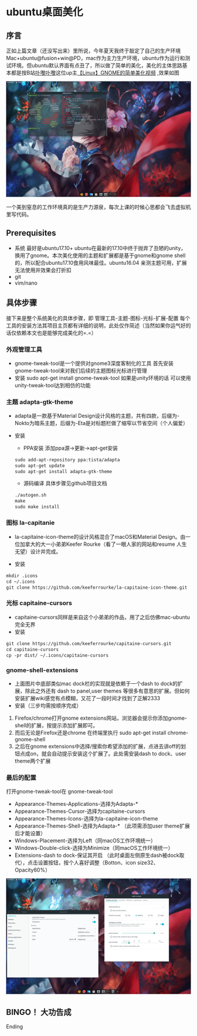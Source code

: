 # ubuntu桌面美化

## 序言

正如上篇文章（还没写出来）里所说，今年夏天我终于敲定了自己的生产环境 Mac+ubuntu@fusion+win@PD，mac作为主力生产环境，ubuntu作为运行和测试环境。但ubuntu默认界面有点丑了，所以做了简单的美化，美化的主体思路基本都是按B站[卟嚟卟嚟](https://space.bilibili.com/3030024?spm_id_from=333.338.viewbox_report.7#/)这位up主[【Linux】GNOME的简单美化视频](https://www.bilibili.com/video/av10634328/) ,效果如图

![Desktop](../../static/image/ubuntu桌面美化/Desktop.png)

一个美到窒息的工作环境真的是生产力源泉，每次上课的时候心思都会飞去虚拟机里写代码。

## Prerequisites

- 系统 最好是ubuntu17.10+
ubuntu在最新的17.10中终于抛弃了丑陋的unity，换用了gnome。本次美化使用的主题和扩展都是基于gnome和gnome shell的，所以配合ubuntu17.10食用风味最佳。ubuntu16.04 亲测主题可用，扩展无法使用并效果会打折扣
- git
- vim/nano

## 具体步骤

接下来是整个系统美化的具体步骤，即 管理工具-主题-图标-光标-扩展-配置
每个工具的安装方法其项目主页都有详细的说明，此处仅作简述（当然如果你运气好的话仅依赖本文也是能够完成美化的=.=）

### 外观管理工具

- gnome-tweak-tool是一个提供对gnome3深度客制化的工具
首先安装gnome-tweak-tool来对我们后续的主题图标光标进行管理
- 安装
sudo apt-get install gnome-tweak-tool
如果是unity环境的话 可以使用unity-tweak-tool达到相仿的功能

### 主题 adapta-gtk-theme

- adapta是一款基于Material Design设计风格的主题，共有四款，后缀为-Nokto为暗系主题，后缀为-Eta是对标题栏做了缩窄以节省空间（个人偏爱）

- 安装

    - PPA安装 添加ppa源->更新->apt-get安装
    ```
    sudo add-apt-repository ppa:tista/adapta
    sudo apt-get update
    sudo apt-get install adapta-gtk-theme
    ```

    - 源码编译 具体步骤见github项目文档
    ```
    ./autogen.sh
    make
    sudo make install
    ```

### 图标 la-capitanie

- la-capitaine-icon-theme的设计风格混合了macOS和Material Design。由一位加拿大的大一小弟弟Keefer Rourke（看了一眼人家的网站和resume 人生无望）设计并完成。

- 安装

```
mkdir .icons
cd ~/.icons
git clone https://github.com/keeferrourke/la-capitaine-icon-theme.git
```

### 光标 capitaine-cursors

- capitaine-cursors同样是来自这个小弟弟的作品，用了之后仿佛mac-ubuntu完全无界
- 安装

```
git clone https://github.com/keeferrourke/capitaine-cursors.git
cd capitaine-cursors
cp -pr dist/ ~/.icons/capitaine-cursors
```

### gnome-shell-extensions

- 上面图片中底部类似mac dock栏的实现就是依赖于一个dash to dock的扩展，除此之外还有 dash to panel,user themes 等很多有意思的扩展。但如何安装扩展wiki感觉有点模糊，又花了一段时间才找到了正解2333
- 安装（三步均需按顺序完成）
1. Firefox/chrome打开gnome extensions网站，浏览器会提示你添加gnome-shell的扩展，按提示添加扩展即可。
2. 而后无论是Firefox还是chrome 在终端里执行 sudo apt-get install chrome-gnome-shell
3. 之后在gnome extensions中选择/搜索你希望添加的扩展，点进去讲off的划钮点成on，就会自动提示安装这个扩展了。此处需安装dash to dock、user theme两个扩展

### 最后的配置

打开gnome-tweak-tool在
gnome-tweak-tool

- Appearance-Themes-Applications-选择为Adapta-*
- Appearance-Themes-Cursor-选择为capitaine-cursors
- Appearance-Themes-Icons-选择为la-capitaine-icon-theme
- Appearance-Themes-Shell-选择为Adapta-* （此项需添加user theme扩展后才能设置）
- Windows-Placement-选择为Left（同macOS工作环境统一）
- Windows-Double-click-选择为Minimize（同macOS工作环境统一）
- Extensions-dash to dock-保证其开启 （此时桌面左侧原生dash被dock取代），点击设置按钮，按个人喜好调整（Botton、icon size32、Opacity60%）

![Desktop](../../static/image/ubuntu桌面美化/Setting.png)

## BINGO！ 大功告成

Ending
